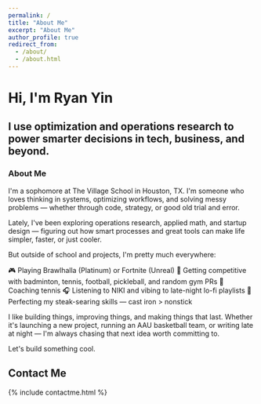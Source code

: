 ```yaml
---
permalink: /
title: "About Me"
excerpt: "About Me"
author_profile: true
redirect_from: 
  - /about/
  - /about.html
---
```


# Hi, I'm Ryan Yin

## I use optimization and operations research to power smarter decisions in tech, business, and beyond.

### About Me
I'm a sophomore at The Village School in Houston, TX.
I'm someone who loves thinking in systems, optimizing workflows, and solving messy problems — whether through code, strategy, or good old trial and error.

Lately, I've been exploring operations research, applied math, and startup design — figuring out how smart processes and great tools can make life simpler, faster, or just cooler.

But outside of school and projects, I'm pretty much everywhere:

🎮 Playing Brawlhalla (Platinum) or Fortnite (Unreal)
🏸 Getting competitive with badminton, tennis, football, pickleball, and random gym PRs
🎾 Coaching tennis
🎧 Listening to NIKI and vibing to late-night lo-fi playlists
🥩 Perfecting my steak-searing skills — cast iron > nonstick

I like building things, improving things, and making things that last. Whether it's launching a new project, running an AAU basketball team, or writing late at night — I'm always chasing that next idea worth committing to.

Let's build something cool.

<section id="contactme">
  <h2>Contact Me</h2>
  {% include contactme.html %}
</section>
